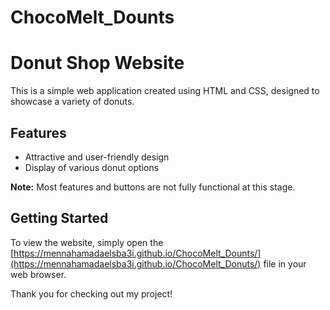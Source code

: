 # ChocoMelt_Dounts
# Donut Shop Website

This is a simple web application created using HTML and CSS, designed to showcase a variety of donuts.

## Features

- Attractive and user-friendly design
- Display of various donut options

**Note:** Most features and buttons are not fully functional at this stage.

## Getting Started

To view the website, simply open the [https://mennahamadaelsba3i.github.io/ChocoMelt_Dounts/](https://mennahamadaelsba3i.github.io/ChocoMelt_Donuts/)
 file in your web browser.

Thank you for checking out my project!
